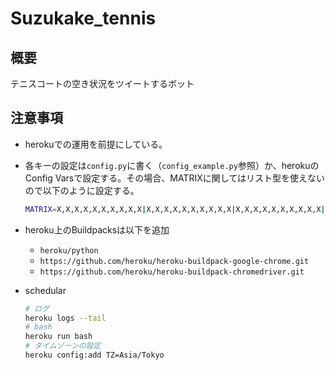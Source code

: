 # Suzukake_tennis
## 概要
テニスコートの空き状況をツイートするボット
## 注意事項
* herokuでの運用を前提にしている。

* 各キーの設定は`config.py`に書く（`config_example.py`参照）か、herokuのConfig Varsで設定する。その場合、MATRIXに関してはリスト型を使えないので以下のように設定する。
  ```bash
  MATRIX=X,X,X,X,X,X,X,X,X,X|X,X,X,X,X,X,X,X,X,X|X,X,X,X,X,X,X,X,X,X|X,X,X,X,X,X,X,X,X,X|X,X,X,X,X,X,X,X,X,X|X,X,X,X,X,X,X,X,X,X|X,X,X,X,X,X,X,X,X,X
  ```
* heroku上のBuildpacksは以下を追加

  * `heroku/python`
  * `https://github.com/heroku/heroku-buildpack-google-chrome.git`
  * `https://github.com/heroku/heroku-buildpack-chromedriver.git`

* schedular
  ```bash
  # ログ
  heroku logs --tail
  # bash
  heroku run bash
  # タイムゾーンの設定
  heroku config:add TZ=Asia/Tokyo